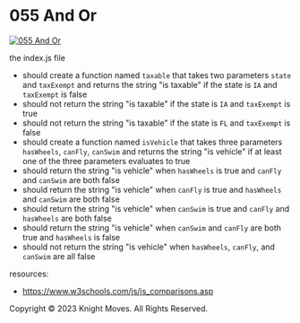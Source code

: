 # 055 And Or

[![055 And Or](https://img.youtube.com/vi/T82g-lJWYn0/0.jpg)](https://www.youtube.com/watch?v=T82g-lJWYn0)

the index.js file
- should create a function named `taxable` that takes two parameters `state` and `taxExempt` and returns the string "is taxable" if the state is `IA` and `taxExempt` is false
- should not return the string "is taxable" if the state is `IA` and `taxExempt` is true
- should not return the string "is taxable" if the state is `FL` and `taxExempt` is false
- should create a function named `isVehicle` that takes three parameters `hasWheels`, `canFly`, `canSwim` and returns the string "is vehicle" if at least one of the three parameters evaluates to true
- should return the string "is vehicle" when `hasWheels` is true and `canFly` and `canSwim` are both false
- should return the string "is vehicle" when `canFly` is true and `hasWheels` and `canSwim` are both false
- should return the string "is vehicle" when `canSwim` is true and `canFly` and `hasWheels` are both false
- should return the string "is vehicle" when `canSwim` and `canFly` are both true and `hasWheels` is false
- should not return the string "is vehicle" when `hasWheels`, `canFly`, and `canSwim` are all false

resources:
- https://www.w3schools.com/js/js_comparisons.asp

Copyright &copy; 2023 Knight Moves. All Rights Reserved.
